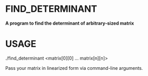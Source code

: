 # FIND_DETERMINANT

**A program to find the determinant of arbitrary-sized matrix**

# USAGE

./find_determinant <matrix[0][0] ... matrix[n][n]>

Pass your matrix in linearized form via command-line arguments.